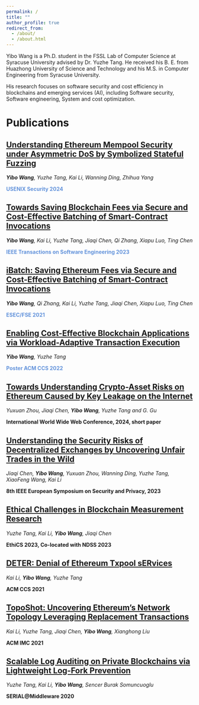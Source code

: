 ```yaml
---
permalink: /
title: ""
author_profile: true
redirect_from: 
  - /about/
  - /about.html
---
```



Yibo Wang is a Ph.D. student in the FSSL Lab of Computer Science at Syracuse University advised by Dr. Yuzhe Tang. He received his B. E. from Huazhong University of Science and Technology and his M.S. in Computer Engineering from Syracuse University. 

His research focuses on software security and cost efficiency in blockchains and emerging services (AI), including Software security, Software engineering, System and cost optimization.

Publications
======

<u>Understanding Ethereum Mempool Security under Asymmetric DoS by Symbolized Stateful Fuzzing</u>
------

_**Yibo Wang**, Yuzhe Tang, Kai Li, Wanning Ding, Zhihua Yang_

**<span style="color: rgba(60, 120, 210, 0.8);">USENIX Security 2024</span>**

<u>Towards Saving Blockchain Fees via Secure and Cost-Effective Batching of Smart-Contract Invocations</u>
------

_**Yibo Wang**, Kai Li, Yuzhe Tang, Jiaqi Chen, Qi Zhang, Xiapu Luo, Ting Chen_

**<span style="color: rgba(60, 120, 210, 0.8);">IEEE Transactions on Software Engineering 2023</span>**

<u>iBatch: Saving Ethereum Fees via Secure and Cost-Effective Batching of Smart-Contract Invocations</u>
------

_**Yibo Wang**, Qi Zhang, Kai Li, Yuzhe Tang, Jiaqi Chen, Xiapu Luo, Ting Chen_

**<span style="color: rgba(60, 120, 210, 0.8);">ESEC/FSE 2021</span>**

<u>Enabling Cost-Effective Blockchain Applications via Workload-Adaptive Transaction Execution</u>
------

_**Yibo Wang**, Yuzhe Tang_

**<span style="color: rgba(60, 120, 210, 0.8);">Poster ACM CCS 2022</span>**

<u>Towards Understanding Crypto-Asset Risks on Ethereum Caused by Key Leakage on the Internet</u>
------

_Yuxuan Zhou, Jiaqi Chen, **Yibo Wang**, Yuzhe Tang and G. Gu_

**International World Wide Web Conference, 2024, short paper**

<u>Understanding the Security Risks of Decentralized Exchanges by Uncovering Unfair Trades in the Wild</u>
------

_Jiaqi Chen, **Yibo Wang**, Yuxuan Zhou, Wanning Ding, Yuzhe Tang, XiaoFeng Wang, Kai Li_

**8th IEEE European Symposium on Security and Privacy, 2023**

<u>Ethical Challenges in Blockchain Measurement Research</u>
------

_Yuzhe Tang, Kai Li, **Yibo Wang**, Jiaqi Chen_

**EthiCS 2023, Co-located with NDSS 2023**

<u>DETER: Denial of Ethereum Txpool sERvices</u>
------

_Kai Li, **Yibo Wang**, Yuzhe Tang_

**ACM CCS 2021**

<u>TopoShot: Uncovering Ethereum’s Network Topology Leveraging Replacement Transactions</u>
------

_Kai Li, Yuzhe Tang, Jiaqi Chen, **Yibo Wang**, Xianghong Liu_

**ACM IMC 2021**

<u>Scalable Log Auditing on Private Blockchains via Lightweight Log-Fork Prevention</u>
------

_Yuzhe Tang, Kai Li, **Yibo Wang**, Sencer Burak Somuncuoglu_

**SERIAL@Middleware 2020**


